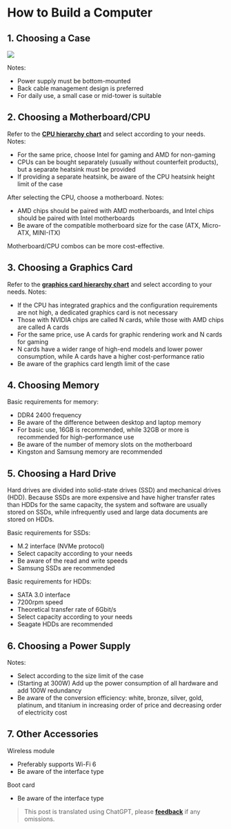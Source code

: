# How to Build a Computer

## 1. Choosing a Case

![](https://img.wiki-power.com/d/wiki-media/img/20200428102157.png)

Notes:

- Power supply must be bottom-mounted
- Back cable management design is preferred
- For daily use, a small case or mid-tower is suitable

## 2. Choosing a Motherboard/CPU

Refer to the [**CPU hierarchy chart**](http://www.lotpc.com/tag/5923_1.html) and select according to your needs. Notes:

- For the same price, choose Intel for gaming and AMD for non-gaming
- CPUs can be bought separately (usually without counterfeit products), but a separate heatsink must be provided
- If providing a separate heatsink, be aware of the CPU heatsink height limit of the case

After selecting the CPU, choose a motherboard. Notes:

- AMD chips should be paired with AMD motherboards, and Intel chips should be paired with Intel motherboards
- Be aware of the compatible motherboard size for the case (ATX, Micro-ATX, MINI-ITX)

Motherboard/CPU combos can be more cost-effective.

## 3. Choosing a Graphics Card

Refer to the [**graphics card hierarchy chart**](http://www.lotpc.com/tag/5921_1.html) and select according to your needs. Notes:

- If the CPU has integrated graphics and the configuration requirements are not high, a dedicated graphics card is not necessary
- Those with NVIDIA chips are called N cards, while those with AMD chips are called A cards
- For the same price, use A cards for graphic rendering work and N cards for gaming
- N cards have a wider range of high-end models and lower power consumption, while A cards have a higher cost-performance ratio
- Be aware of the graphics card length limit of the case

## 4. Choosing Memory

Basic requirements for memory:

- DDR4 2400 frequency
- Be aware of the difference between desktop and laptop memory
- For basic use, 16GB is recommended, while 32GB or more is recommended for high-performance use
- Be aware of the number of memory slots on the motherboard
- Kingston and Samsung memory are recommended

## 5. Choosing a Hard Drive

Hard drives are divided into solid-state drives (SSD) and mechanical drives (HDD). Because SSDs are more expensive and have higher transfer rates than HDDs for the same capacity, the system and software are usually stored on SSDs, while infrequently used and large data documents are stored on HDDs.

Basic requirements for SSDs:

- M.2 interface (NVMe protocol)
- Select capacity according to your needs
- Be aware of the read and write speeds
- Samsung SSDs are recommended

Basic requirements for HDDs:

- SATA 3.0 interface
- 7200rpm speed
- Theoretical transfer rate of 6Gbit/s
- Select capacity according to your needs
- Seagate HDDs are recommended

## 6. Choosing a Power Supply

Notes:

- Select according to the size limit of the case
- (Starting at 300W) Add up the power consumption of all hardware and add 100W redundancy
- Be aware of the conversion efficiency: white, bronze, silver, gold, platinum, and titanium in increasing order of price and decreasing order of electricity cost

## 7. Other Accessories

Wireless module

- Preferably supports Wi-Fi 6
- Be aware of the interface type

Boot card

- Be aware of the interface type

> This post is translated using ChatGPT, please [**feedback**](https://github.com/linyuxuanlin/Wiki_MkDocs/issues/new) if any omissions.
